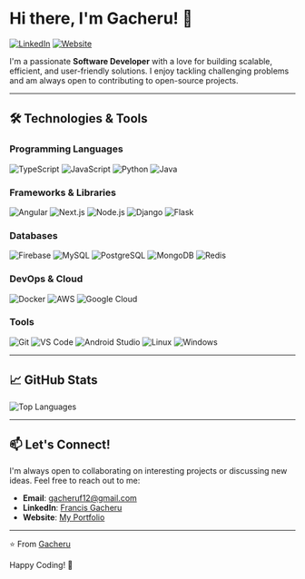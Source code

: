 # Hi there, I'm Gacheru! 👋

[![LinkedIn](https://img.shields.io/badge/LinkedIn-Connect-blue)](https://www.linkedin.com/in/francis-gacheru-65011b1ba/) 
[![Website](https://img.shields.io/badge/Website-Visit-brightgreen)](https://gache-ru.github.io/myPortfolio/)

I'm a passionate **Software Developer** with a love for building scalable, efficient, and user-friendly solutions. I enjoy tackling challenging problems and am always open to contributing to open-source projects.

---

## 🛠️ Technologies & Tools

### Programming Languages
![TypeScript](https://img.shields.io/badge/-TypeScript-3178C6?style=flat&logo=typescript&logoColor=white)
![JavaScript](https://img.shields.io/badge/-JavaScript-F7DF1E?style=flat&logo=javascript&logoColor=black)
![Python](https://img.shields.io/badge/-Python-3776AB?style=flat&logo=python&logoColor=white)
![Java](https://img.shields.io/badge/-Java-007396?style=flat&logo=java&logoColor=white)

### Frameworks & Libraries
![Angular](https://img.shields.io/badge/-Angular-DD0031?style=flat&logo=angular&logoColor=white)
![Next.js](https://img.shields.io/badge/-Next.js-000000?style=flat&logo=next.js&logoColor=white)
![Node.js](https://img.shields.io/badge/-Node.js-339933?style=flat&logo=node.js&logoColor=white)
![Django](https://img.shields.io/badge/-Django-092E20?style=flat&logo=django&logoColor=white)
![Flask](https://img.shields.io/badge/-Flask-000000?style=flat&logo=flask&logoColor=white)

### Databases
![Firebase](https://img.shields.io/badge/-Firebase-FFCA28?style=flat&logo=firebase&logoColor=black)
![MySQL](https://img.shields.io/badge/-MySQL-4479A1?style=flat&logo=mysql&logoColor=white)
![PostgreSQL](https://img.shields.io/badge/-PostgreSQL-4169E1?style=flat&logo=postgresql&logoColor=white)
![MongoDB](https://img.shields.io/badge/-MongoDB-47A248?style=flat&logo=mongodb&logoColor=white)
![Redis](https://img.shields.io/badge/-Redis-DC382D?style=flat&logo=redis&logoColor=white)

### DevOps & Cloud
![Docker](https://img.shields.io/badge/-Docker-2496ED?style=flat&logo=docker&logoColor=white)
![AWS](https://img.shields.io/badge/-AWS-232F3E?style=flat&logo=amazon-aws&logoColor=white)
![Google Cloud](https://img.shields.io/badge/-Google_Cloud-4285F4?style=flat&logo=google-cloud&logoColor=white)

### Tools
![Git](https://img.shields.io/badge/-Git-F05032?style=flat&logo=git&logoColor=white)
![VS Code](https://img.shields.io/badge/-VS_Code-007ACC?style=flat&logo=visual-studio-code&logoColor=white)
![Android Studio](https://img.shields.io/badge/-Android_Studio-3DDC84?style=flat&logo=android-studio&logoColor=white)
![Linux](https://img.shields.io/badge/-Linux-FCC624?style=flat&logo=linux&logoColor=black)
![Windows](https://img.shields.io/badge/-Windows-0078D6?style=flat&logo=windows&logoColor=white)

---


## 📈 GitHub Stats

![Top Languages](https://github-readme-stats.vercel.app/api/top-langs/?username=gache-ru&layout=compact&theme=radical)

---

## 📫 Let's Connect!

I'm always open to collaborating on interesting projects or discussing new ideas. Feel free to reach out to me:

- **Email**: [gacheruf12@gmail.com](mailto:gacheruf12@gmail.com)
- **LinkedIn**: [Francis Gacheru](https://www.linkedin.com/in/francis-gacheru-65011b1ba/)
- **Website**: [My Portfolio](https://gache-ru.github.io/myPortfolio/)

---

⭐️ From [Gacheru](https://github.com/gache-ru)

Happy Coding! 🚀
